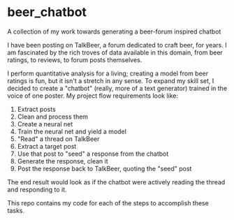 # beer_chatbot
A collection of my work towards generating a beer-forum inspired chatbot

I have been posting on TalkBeer, a forum dedicated to craft beer, for years. I am fascinated by the rich troves of data available in this domain, from beer ratings, to reviews, to forum posts themselves. 

I perform quantitative analysis for a living; creating a model from beer ratings is fun, but it isn't a stretch in any sense. To expand my skill set, I decided to create a "chatbot" (really, more of a text generator) trained in the voice of one poster. My project flow requirements look like: 

1) Extract posts 
2) Clean and process them
3) Create a neural net 
4) Train the neural net and yield a model
5) "Read" a thread on TalkBeer
6) Extract a target post
7) Use that post to "seed" a response from the chatbot
8) Generate the response, clean it
9) Post the response back to TalkBeer, quoting the "seed" post

The end result would look as if the chatbot were actively reading the thread and responding to it. 

This repo contains my code for each of the steps to accomplish these tasks. 
